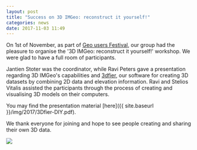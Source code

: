 ```yaml
---
layout: post
title: "Success on 3D IMGeo: reconstruct it yourself!"
categories: news
date: 2017-11-03 11:49
---
```


On 1st of November, as part of [Geo users Festival](https://www.geonovum.nl/onderwerpen/3d-geo-informatie/nieuws/1-november-geo-gebruikersfestival-2017-0), our group had the pleasure to organise the '3D IMGeo: reconstruct it yourself!' workshop. We were glad to have a full room of participants. 

Jantien Stoter was the coordinator, while Ravi Peters gave a presentation regarding 3D IMGeo's capabilities and [3dfier](http://www.github.com/tudelft3d/3dfier), our software for creating 3D datasets by combining 2D data and elevation information. Ravi and Stelios Vitalis assisted the participants through the process of creating and visualising 3D models on their computers.

You may find the presentation material [here]({{ site.baseurl }}/img/2017/3Dfier-DIY.pdf).

We thank everyone for joining and hope to see people creating and sharing their own 3D data.

<img src="{{ site.baseurl }}/img/2017/GeoGebruikserfestival.jpg"/><br/><br/>

